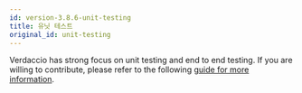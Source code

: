 ```yaml
---
id: version-3.8.6-unit-testing
title: 유닛 테스트
original_id: unit-testing
---
```

Verdaccio has strong focus on unit testing and end to end testing. If you are willing to contribute, please refer to the following [guide for more information](https://github.com/verdaccio/verdaccio/wiki/Developing-new-tests).